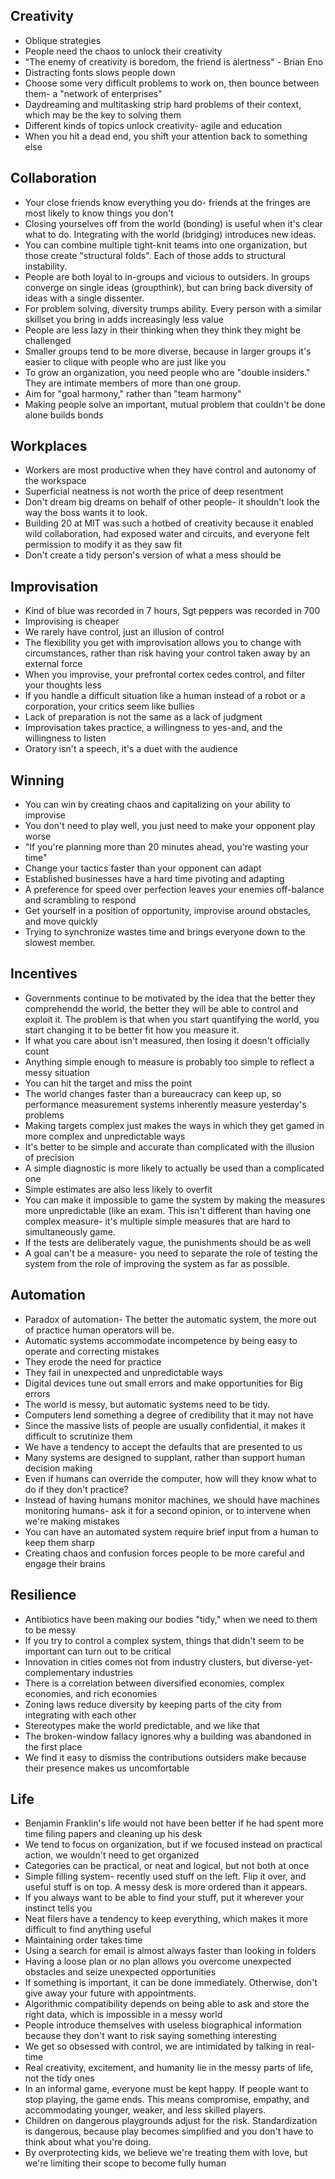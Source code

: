 ## Creativity

* Oblique strategies
* People need the chaos to unlock their creativity
* "The enemy of creativity is boredom, the friend is alertness" - Brian Eno
* Distracting fonts slows people down
* Choose some very difficult problems to work on, then bounce between them- a "network of enterprises"
* Daydreaming and multitasking strip hard problems of their context, which may be the key to solving them
* Different kinds of topics unlock creativity- agile and education
* When you hit a dead end, you shift your attention back to something else

## Collaboration

* Your close friends know everything you do- friends at the fringes are most likely to know things you don't
* Closing yourselves off from the world (bonding) is useful when it's clear what to do. Integrating with the world (bridging) introduces new ideas.
* You can combine multiple tight-knit teams into one organization, but those create "structural folds". Each of those adds to structural instability.
* People are both loyal to in-groups and vicious to outsiders. In groups converge on single ideas (groupthink), but can bring back diversity of ideas with a single dissenter.
* For problem solving, diversity trumps ability. Every person with a similar skillset you bring in adds increasingly less value
* People are less lazy in their thinking when they think they might be challenged
* Smaller groups tend to be more diverse, because in larger groups it's easier to clique with people who are just like you
* To grow an organization, you need people who are "double insiders." They are intimate members of more than one group.
* Aim for "goal harmony," rather than "team harmony"
* Making people solve an important, mutual problem that couldn't be done alone builds bonds

## Workplaces

* Workers are most productive when they have control and autonomy of the workspace
* Superficial neatness is not worth the price of deep resentment
* Don't dream big dreams on behalf of other people- it shouldn't look the way the boss wants it to look.
* Building 20 at MIT was such a hotbed of creativity because it enabled wild collaboration, had exposed water and circuits, and everyone felt permission to modify it as they saw fit
* Don't create a tidy person's version of what a mess should be

## Improvisation

* Kind of blue was recorded in 7 hours, Sgt peppers was recorded in 700
* Improvising is cheaper
* We rarely have control, just an illusion of control
* The flexibility you get with improvisation allows you to change with circumstances, rather than risk having your control taken away by an external force
* When you improvise, your prefrontal cortex cedes control, and filter your thoughts less
* If you handle a difficult situation like a human instead of a robot or a corporation, your critics seem like bullies
* Lack of preparation is not the same as a lack of judgment
* Improvisation takes practice, a willingness to yes-and, and the willingness to listen
* Oratory isn't a speech, it's a duet with the audience

## Winning

* You can win by creating chaos and capitalizing on your ability to improvise
* You don't need to play well, you just need to make your opponent play worse
* "If you're planning more than 20 minutes ahead, you're wasting your time"
* Change your tactics faster than your opponent can adapt
* Established businesses have a hard time pivoting and adapting
* A preference for speed over perfection leaves your enemies off-balance and scrambling to respond
* Get yourself in a position of opportunity, improvise around obstacles, and move quickly
* Trying to synchronize wastes time and brings everyone down to the slowest member.

## Incentives

* Governments continue to be motivated by the idea that the better they comprehendd the world, the better they will be able to control and exploit it. The problem is that when you start quantifying the world, you start changing it to be better fit how you measure it.
* If what you care about isn't measured, then losing it doesn't officially count
* Anything simple enough to measure is probably too simple to reflect a messy situation
* You can hit the target and miss the point
* The world changes faster than a bureaucracy can keep up, so performance measurement systems inherently measure yesterday's problems
* Making targets complex just makes the ways in which they get gamed in more complex and unpredictable ways
* It's better to be simple and accurate than complicated with the illusion of precision
* A simple diagnostic is more likely to actually be used than a complicated one
* Simple estimates are also less likely to overfit
* You can make it impossible to game the system by making the measures more unpredictable (like an exam. This isn't different than having one complex measure- it's multiple simple measures that are hard to simultaneously game.
* If the tests are deliberately vague, the punishments should be as well
* A goal can't be a measure- you need to separate the role of testing the system from the role of improving the system as far as possible.

## Automation

* Paradox of automation- The better the automatic system, the more out of practice human operators will be.
* Automatic systems accommodate incompetence by being easy to operate and correcting mistakes
* They erode the need for practice
* They fail in unexpected and unpredictable ways
* Digital devices tune out small errors and make opportunities for Big errors
* The world is messy, but automatic systems need to be tidy.
* Computers lend something a degree of credibility that it may not have
* Since the massive lists of people are usually confidential, it makes it difficult to scrutinize them
* We have a tendency to accept the defaults that are presented to us
* Many systems are designed to supplant, rather than support human decision making
* Even if humans can override the computer, how will they know what to do if they don't practice?
* Instead of having humans monitor machines, we should have machines monitoring humans- ask it for a second opinion, or to intervene when we're making mistakes
* You can have an automated system require brief input from a human to keep them sharp
* Creating chaos and confusion forces people to be more careful and engage their brains

## Resilience

* Antibiotics have been making our bodies "tidy," when we need to them to be messy
* If you try to control a complex system, things that didn't seem to be important can turn out to be critical
* Innovation in cities comes not from industry clusters, but diverse-yet-complementary industries
* There is a correlation between diversified economies, complex economies, and rich economies
* Zoning laws reduce diversity by keeping parts of the city from integrating with each other
* Stereotypes make the world predictable, and we like that
* The broken-window fallacy ignores why a building was abandoned in the first place
* We find it easy to dismiss the contributions outsiders make because their presence makes us uncomfortable

## Life

* Benjamin Franklin's life would not have been better if he had spent more time filing papers and cleaning up his desk
* We tend to focus on organization, but if we focused instead on practical action, we wouldn't need to get organized
* Categories can be practical, or neat and logical, but not both at once
* Simple filling system- recently used stuff on the left. Flip it over, and useful stuff is on top. A messy desk is more ordered than it appears.
* If you always want to be able to find your stuff, put it wherever your instinct tells you
* Neat filers have a tendency to keep everything, which makes it more difficult to find anything useful
* Maintaining order takes time
* Using a search for email is almost always faster than looking in folders
* Having a loose plan or no plan allows you overcome unexpected obstacles and seize unexpected opportunities
* If something is important, it can be done immediately. Otherwise, don't give away your future with appointments.
* Algorithmic compatibility depends on being able to ask and store the right data, which is impossible in a messy world
* People introduce themselves with useless biographical information because they don't want to risk saying something interesting
* We get so obsessed with control, we are intimidated by talking in real-time
* Real creativity, excitement, and humanity lie in the messy parts of life, not the tidy ones
* In an informal game, everyone must be kept happy. If people want to stop playing, the game ends. This means compromise, empathy, and accommodating younger, weaker, and less skilled players.
* Children on dangerous playgrounds adjust for the risk. Standardization is dangerous, because play becomes simplified and you don't have to think about what you're doing.
* By overprotecting kids, we believe we're treating them with love, but we're limiting their scope to become fully human
